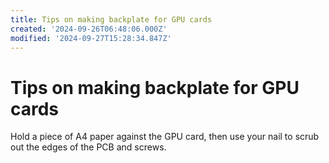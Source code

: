 ```yaml
---
title: Tips on making backplate for GPU cards
created: '2024-09-26T06:48:06.000Z'
modified: '2024-09-27T15:28:34.847Z'
---
```


# Tips on making backplate for GPU cards

Hold a piece of A4 paper against the GPU card, then use your nail to scrub out the edges of the PCB and screws.


